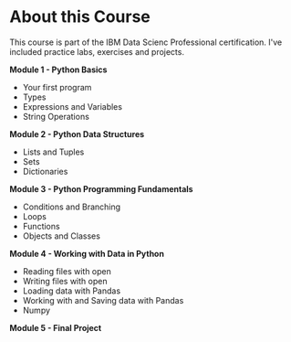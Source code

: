 # About this Course
This course is part of the IBM Data Scienc Professional certification. I've included practice labs, exercises and projects.

**Module 1 - Python Basics**

   - Your first program
   - Types
   - Expressions and Variables
   - String Operations

**Module 2 - Python Data Structures**

   - Lists and Tuples
   - Sets
   - Dictionaries

**Module 3 - Python Programming Fundamentals**

   - Conditions and Branching
   - Loops
   - Functions
   - Objects and Classes 

**Module 4 - Working with Data in Python**

   - Reading files with open
   - Writing files with open
   - Loading data with Pandas
   - Working with and Saving data with Pandas
   - Numpy 

**Module 5 - Final Project**
